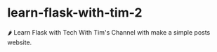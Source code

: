 # learn-flask-with-tim-2
🌶 Learn Flask with Tech With Tim's Channel with make a simple posts website.
